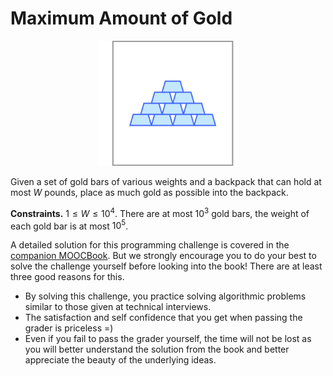 # Maximum Amount of Gold

<center><img src="logo.png" height="200px"></center>

Given a set of gold bars of various weights 
and a backpack that can hold at most $W$ pounds, 
place as much gold as possible into the backpack.

**Constraints.** $1 \le W \le 10^4$. There are at most 
$10^3$ gold bars, the weight of each gold bar is at 
most $10^5$.


<div class='hint'>
A detailed solution for this programming challenge is covered in the <a href="http://bit.ly/2MvJBF9">companion MOOCBook</a>. But we strongly encourage you to do your best to solve the challenge yourself before looking into the book! There are at least three good reasons for this.
<ul>
<li>By solving this challenge, you practice solving algorithmic problems similar to those given at technical interviews.</li>
<li>The satisfaction and self confidence that you get when passing the grader is priceless =)</li>
<li>Even if you fail to pass the grader yourself, the time will not be lost as you will better understand the solution from the book and better appreciate the beauty of the underlying ideas.</li>
</ul>
</div> 
